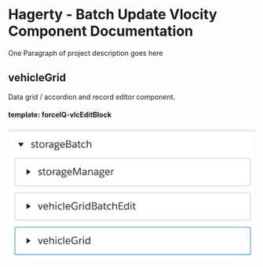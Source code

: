 # Hagerty - Batch Update Vlocity Component Documentation

One Paragraph of project description goes here

## vehicleGrid

Data grid / accordion and record editor component.
#### template: forceIQ-vlcEditBlock

![alt text](https://github.com/dbandi/Hagerty/blob/master/image4.png)
